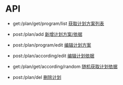 # API

- get:/plan/get/program/list
[获取计划方案列表](http://localhost:1932/plan/get/program/list)

- post:/plan/add
[新增计划方案/依据](http://localhost:1932/plan/add)

- post:/plan/program/edit
[编辑计划方案](http://localhost:1932/plan/program/edit)

- post:/plan/according/edit
[编辑计划依据](http://localhost:1932/plan/according/edit)

- get:/plan/get/according/random
[随机获取计划依据](http://localhost:1932/plan/get/according/random)

- post:/plan/del
[删除计划](http://localhost:1932/plan/del)

